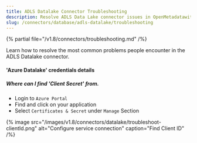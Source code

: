 ```yaml
---
title: ADLS Datalake Connector Troubleshooting
description: Resolve ADLS Data Lake connector issues in OpenMetadatawith expert troubleshooting guides, common fixes, and step-by-step solutions for seamless integration.
slug: /connectors/database/adls-datalake/troubleshooting
---
```


{% partial file="/v1.8/connectors/troubleshooting.md" /%}

Learn how to resolve the most common problems people encounter in the ADLS Datalake connector.

#### **'Azure Datalake'** credentials details

##### Where can I find 'Client Secret' from.

- Login to `Azure Portal`
- Find and click on your application 
- Select `Certificates & Secret` under `Manage` Section

{% image
src="/images/v1.8/connectors/datalake/troubleshoot-clientId.png"
alt="Configure service connection"
caption="Find Client ID" /%}

